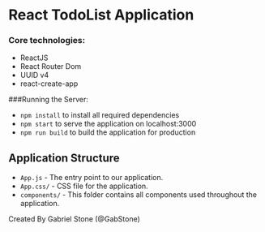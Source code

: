 # React TodoList Application

### Core technologies:
- ReactJS
- React Router Dom
- UUID v4
- react-create-app

###Running the Server:
- `npm install` to install all required dependencies
- `npm start` to serve the application on localhost:3000
- `npm run build` to build the application for production

## Application Structure
- `App.js` - The entry point to our application.
- `App.css/` - CSS file for the application.
- `components/` - This folder contains all components used throughout the application.

Created By Gabriel Stone (@GabStone)